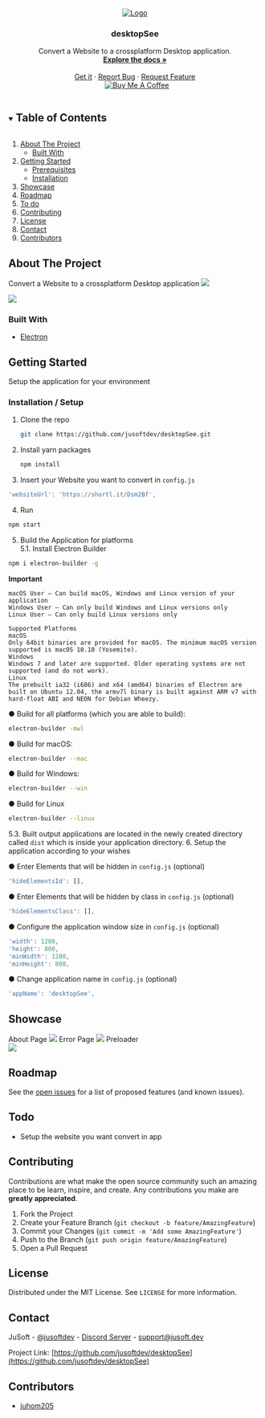 <!-- PROJECT LOGO -->
<br />
<p align="center">
  <a href="https://github.com/jusoftdev/desktopSee">
    <img src="https://i.imgur.com/jTBYCxC.jpeg" alt="Logo">
  </a>

<h3 align="center">desktopSee</h3>

  <p align="center">
    Convert a Website to a crossplatform Desktop application.
    <br />
    <a href="https://github.com/jusoftdev/desktopSee"><strong>Explore the docs »</strong></a>
    <br />
    <br />
    <a href="https://github.com/jusoftdev/desktopSee/releases/tag/v1.0.0">Get it</a>
    ·
    <a href="https://github.com/jusoftdev/desktopSee/issues">Report Bug</a>
    ·
    <a href="https://github.com/jusoftdev/desktopSee/issues">Request Feature</a><br>&nbsp;
<a href="https://www.buymeacoffee.com/jusoft" target="_blank"><img src="https://bmc-cdn.nyc3.digitaloceanspaces.com/BMC-button-images/custom_images/orange_img.png" alt="Buy Me A Coffee" style="height: auto !important;width: auto !important;" ></a>

  </p>
</p>



<!-- TABLE OF CONTENTS -->
<details open="open">
  <summary><h2 style="display: inline-block">Table of Contents</h2></summary>
  <ol>
    <li>
      <a href="#about-the-project">About The Project</a>
      <ul>
        <li><a href="#built-with">Built With</a></li>
      </ul>
    </li>
    <li>
      <a href="#getting-started">Getting Started</a>
      <ul>
        <li><a href="#prerequisites">Prerequisites</a></li>
        <li><a href="#installation">Installation</a></li>
      </ul>
    </li>
    <li><a href="#showcase">Showcase</a></li>
    <li><a href="#roadmap">Roadmap</a></li>
    <li><a href="#todo">To do</a></li>
    <li><a href="#contributing">Contributing</a></li>
    <li><a href="#license">License</a></li>
    <li><a href="#contact">Contact</a></li>
    <li><a href="#contributors">Contributors</a></li>
  </ol>
</details>



<!-- ABOUT THE PROJECT -->
## About The Project

Convert a Website to a crossplatform Desktop application
<img src="https://i.imgur.com/0Wm6xxK.png" />


<img src="https://i.imgur.com/kX8Vhrx.png"/>


### Built With

* [Electron](https://www.electronjs.org/)

<!-- GETTING STARTED -->
## Getting Started

Setup the application for your environment

### Installation / Setup

1. Clone the repo
   ```sh
   git clone https://github.com/jusoftdev/desktopSee.git
   ```
2. Install yarn packages
   ```sh
   npm install
   ```
3. Insert your Website you want to convert in `config.js`
```js
'websiteUrl': 'https://shortl.it/Dsm2Bf',
```

4. Run
```sh
npm start
```
5. Build the Application for platforms <br>
5.1. Install Electron Builder
```sh
npm i electron-builder -g
```

**Important**<br>
```
macOS User – Can build macOS, Windows and Linux version of your application
Windows User – Can only build Windows and Linux versions only
Linux User – Can only build Linux versions only
```
```
Supported Platforms
macOS
Only 64bit binaries are provided for macOS. The minimum macOS version supported is macOS 10.10 (Yosemite).
Windows
Windows 7 and later are supported. Older operating systems are not supported (and do not work).
Linux
The prebuilt ia32 (i686) and x64 (amd64) binaries of Electron are built on Ubuntu 12.04, the armv7l binary is built against ARM v7 with hard-float ABI and NEON for Debian Wheezy.
```

● Build for all platforms (which you are able to build):
```sh
electron-builder -mwl
```
● Build for macOS:
```sh
electron-builder --mac
```
● Build for Windows:
```sh
electron-builder --win
```
● Build for Linux
```sh
electron-builder --linux
```
5.3. Built output applications are located in the newly created directory called `dist` which is inside your application directory.
6. Setup the application according to your wishes<br>

● Enter Elements that will be hidden in `config.js` (optional)
```js
'hideElementsId': [],
```
● Enter Elements that will be hidden by class in `config.js` (optional)
```js
'hideElementsClass': [],
```
● Configure the application window size in `config.js` (optional)
```js
'width': 1280,
'height': 800,
'minWidth': 1280,
'minHeight': 800,
```
● Change application name in `config.js` (optional)
```js
'appName': 'desktopSee',
```
<!-- SHOWCASE -->
## Showcase

About Page
<img src="https://i.imgur.com/Jo3hNnU.png" />
Error Page
<img src="https://i.imgur.com/csxYpuL.png" />
Preloader <br>
<img src="https://i.imgur.com/ovKoXXV.png" />

<!-- ROADMAP -->
## Roadmap

See the [open issues](https://github.com/jusoftdev/desktopSee/issues) for a list of proposed features (and known issues).

<!-- todo -->
## Todo

* Setup the website you want convert in app



<!-- CONTRIBUTING -->
## Contributing

Contributions are what make the open source community such an amazing place to be learn, inspire, and create. Any contributions you make are **greatly appreciated**.

1. Fork the Project
2. Create your Feature Branch (`git checkout -b feature/AmazingFeature`)
3. Commit your Changes (`git commit -m 'Add some AmazingFeature'`)
4. Push to the Branch (`git push origin feature/AmazingFeature`)
5. Open a Pull Request



<!-- LICENSE -->
## License

Distributed under the MIT License. See `LICENSE` for more information.



<!-- CONTACT -->
## Contact

JuSoft - [@jusoftdev](https://twitter.com/jusoftdev) - [Discord Server](http://jsft.be/discord) - support@jusoft.dev

Project Link: [https://github.com/jusoftdev/desktopSee](https://github.com/jusoftdev/desktopSee)



<!-- ACKNOWLEDGEMENTS -->
## Contributors

* [juhom205](https://github.com/juhom205)




